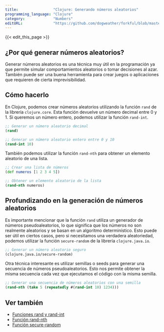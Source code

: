 ```yaml
---
title:                "Clojure: Generando números aleatorios"
programming_language: "Clojure"
category:             "Numbers"
editURL:              "https://github.com/dogweather/forkful/blob/master/content/es/clojure/generating-random-numbers.md"
---
```


{{< edit_this_page >}}

## ¿Por qué generar números aleatorios?

Generar números aleatorios es una técnica muy útil en la programación ya que permite simular comportamientos aleatorios o tomar decisiones al azar. También puede ser una buena herramienta para crear juegos o aplicaciones que requieren de cierta imprevisibilidad.

## Cómo hacerlo

En Clojure, podemos crear números aleatorios utilizando la función `rand` de la librería `clojure.core`. Esta función devuelve un número decimal entre 0 y 1. Si queremos un número entero, podemos utilizar la función `rand-int`.

```Clojure
;; Generar un número aleatorio decimal
(rand)

;; Generar un número aleatorio entero entre 0 y 10
(rand-int 10)
```

También podemos utilizar la función `rand-nth` para obtener un elemento aleatorio de una lista.

```Clojure
;; Crear una lista de números
(def numeros [1 2 3 4 5])

;; Obtener un elemento aleatorio de la lista
(rand-nth numeros)
```

## Profundizando en la generación de números aleatorios

Es importante mencionar que la función `rand` utiliza un generador de números pseudoaleatorios, lo que significa que los números no son realmente aleatorios y se basan en un algoritmo determinístico. Esto puede ser útil en ciertos casos, pero si necesitamos una verdadera aleatoriedad, podemos utilizar la función `secure-random` de la librería `clojure.java.io`.

```Clojure
;; Generar un número aleatorio seguro
(clojure.java.io/secure-random)
```

Otra técnica interesante es utilizar semillas o seeds para generar una secuencia de números pseudoaleatorios. Esto nos permite obtener la misma secuencia cada vez que ejecutamos el código con la misma semilla.

```Clojure
;; Generar una secuencia de números aleatorios con una semilla
(rand-nth (take 5 (repeatedly #(rand-int 10) 1234)))
```

## Ver también

- [Funciones rand y rand-int](https://clojuredocs.org/clojure.core/rand)
- [Función rand-nth](https://clojuredocs.org/clojure.core/rand-nth)
- [Función secure-random](https://clojuredocs.org/clojure.java.io/secure-random)